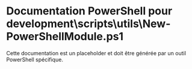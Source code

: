 # Documentation PowerShell pour development\scripts\utils\New-PowerShellModule.ps1

Cette documentation est un placeholder et doit être générée par un outil PowerShell spécifique.
